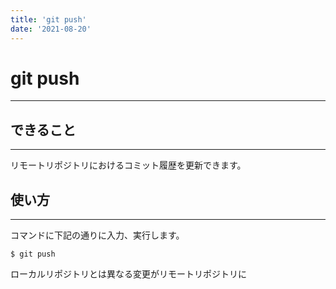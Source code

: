 ```yaml
---
title: 'git push'
date: '2021-08-20'
---
```


# git push
---

## できること
---

リモートリポジトリにおけるコミット履歴を更新できます。

## 使い方
---

コマンドに下記の通りに入力、実行します。

    $ git push

ローカルリポジトリとは異なる変更がリモートリポジトリに